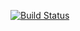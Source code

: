[![Build Status](https://travis-ci.org/RobSimons1/ms4-ecommerce.svg?branch=master)](https://travis-ci.org/RobSimons1/ms4-ecommerce)
